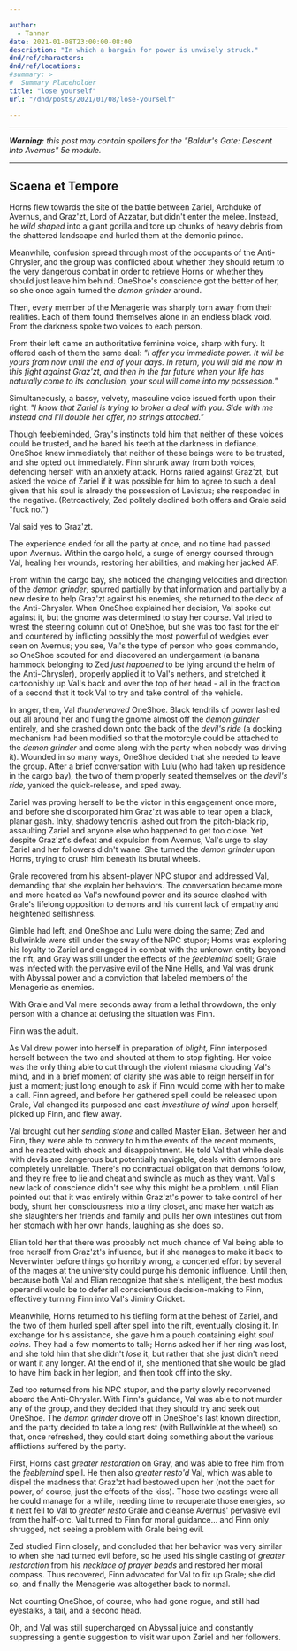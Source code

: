 ```yaml
---

author:
  - Tanner
date: 2021-01-08T23:00:00-08:00
description: "In which a bargain for power is unwisely struck."
dnd/ref/characters:
dnd/ref/locations:
#summary: >
#  Summary Placeholder
title: "lose yourself"
url: "/dnd/posts/2021/01/08/lose-yourself"

---
```


---

_**Warning:** this post may contain spoilers for the "Baldur's Gate: Descent Into Avernus" 5e module._

---

## Scaena et Tempore

Horns flew towards the site of the battle between Zariel, Archduke of Avernus, and Graz'zt, Lord of Azzatar, but didn't enter the melee. Instead, he _wild shaped_ into a giant gorilla and tore up chunks of heavy debris from the shattered landscape and hurled them at the demonic prince.

Meanwhile, confusion spread through most of the occupants of the Anti-Chrysler, and the group was conflicted about whether they should return to the very dangerous combat in order to retrieve Horns or whether they should just leave him behind. OneShoe's conscience got the better of her, so she once again turned the _demon grinder_ around.

Then, every member of the Menagerie was sharply torn away from their realities. Each of them found themselves alone in an endless black void. From the darkness spoke two voices to each person.

From their left came an authoritative feminine voice, sharp with fury. It offered each of them the same deal: _"I offer you immediate power. It will be yours from now until the end of your days. In return, you will aid me now in this fight against Graz'zt, and then in the far future when your life has naturally come to its conclusion, your soul will come into my possession."_

Simultaneously, a bassy, velvety, masculine voice issued forth upon their right: _"I know that Zariel is trying to broker a deal with you. Side with me instead and I'll double her offer, no strings attached."_

Though feebleminded, Gray's instincts told him that neither of these voices could be trusted, and he bared his teeth at the darkness in defiance. OneShoe knew immediately that neither of these beings were to be trusted, and she opted out immediately. Finn shrunk away from both voices, defending herself with an anxiety attack. Horns railed against Graz'zt, but asked the voice of Zariel if it was possible for him to agree to such a deal given that his soul is already the possession of Levistus; she responded in the negative. (Retroactively, Zed politely declined both offers and Grale said "fuck no.")

Val said yes to Graz'zt.

The experience ended for all the party at once, and no time had passed upon Avernus. Within the cargo hold, a surge of energy coursed through Val, healing her wounds, restoring her abilities, and making her jacked AF.

From within the cargo bay, she noticed the changing velocities and direction of the _demon grinder;_ spurred partially by that information and partially by a new desire to help Graz'zt against his enemies, she returned to the deck of the Anti-Chrysler. When OneShoe explained her decision, Val spoke out against it, but the gnome was determined to stay her course. Val tried to wrest the steering column out of OneShoe, but she was too fast for the elf and countered by inflicting possibly the most powerful of wedgies ever seen on Avernus; you see, Val's the type of person who goes commando, so OneShoe scouted for and discovered an undergarment (a banana hammock belonging to Zed _just happened_ to be lying around the helm of the Anti-Chrysler), properly applied it to Val's nethers, and stretched it cartoonishly up Val's back and over the top of her head - all in the fraction of a second that it took Val to try and take control of the vehicle.

In anger, then, Val _thunderwaved_ OneShoe. Black tendrils of power lashed out all around her and flung the gnome almost off the _demon grinder_ entirely, and she crashed down onto the back of the _devil's ride_ (a docking mechanism had been modified so that the motorcyle could be attached to the _demon grinder_ and come along with the party when nobody was driving it). Wounded in so many ways, OneShoe decided that she needed to leave the group. After a brief conversation with Lulu (who had taken up residence in the cargo bay), the two of them properly seated themselves on the _devil's ride,_ yanked the quick-release, and sped away.

Zariel was proving herself to be the victor in this engagement once more, and before she discorporated him Graz'zt was able to tear open a black, planar gash. Inky, shadowy tendrils lashed out from the pitch-black rip, assaulting Zariel and anyone else who happened to get too close. Yet despite Graz'zt's defeat and expulsion from Avernus, Val's urge to slay Zariel and her followers didn't wane. She turned the _demon grinder_ upon Horns, trying to crush him beneath its brutal wheels.

Grale recovered from his absent-player NPC stupor and addressed Val, demanding that she explain her behaviors. The conversation became more and more heated as Val's newfound power and its source clashed with Grale's lifelong opposition to demons and his current lack of empathy and heightened selfishness.

Gimble had left, and OneShoe and Lulu were doing the same; Zed and Bullwinkle were still under the sway of the NPC stupor; Horns was exploring his loyalty to Zariel and engaged in combat with the unknown entity beyond the rift, and Gray was still under the effects of the _feeblemind_ spell; Grale was infected with the pervasive evil of the Nine Hells, and Val was drunk with Abyssal power and a conviction that labeled members of the Menagerie as enemies.

With Grale and Val mere seconds away from a lethal throwdown, the only person with a chance at defusing the situation was Finn.

Finn was the adult.

As Val drew power into herself in preparation of _blight,_ Finn interposed herself between the two and shouted at them to stop fighting. Her voice was the only thing able to cut through the violent miasma clouding Val's mind, and in a brief moment of clarity she was able to reign herself in for just a moment; just long enough to ask if Finn would come with her to make a call. Finn agreed, and before her gathered spell could be released upon Grale, Val changed its purposed and cast _investiture of wind_ upon herself, picked up Finn, and flew away.

Val brought out her _sending stone_ and called Master Elian. Between her and Finn, they were able to convery to him the events of the recent moments, and he reacted with shock and disappointment. He told Val that while deals with devils are dangerous but potentially navigable, deals with demons are completely unreliable. There's no contractual obligation that demons follow, and they're free to lie and cheat and swindle as much as they want. Val's new lack of conscience didn't see why this might be a problem, until Elian pointed out that it was entirely within Graz'zt's power to take control of her body, shunt her consciousness into a tiny closet, and make her watch as she slaughters her friends and family and pulls her own intestines out from her stomach with her own hands, laughing as she does so.

Elian told her that there was probably not much chance of Val being able to free herself from Graz'zt's influence, but if she manages to make it back to Neverwinter before things go horribly wrong, a concerted effort by several of the mages at the university could purge his demonic influence. Until then, because both Val and Elian recognize that she's intelligent, the best modus operandi would be to defer all conscientious decision-making to Finn, effectively turning Finn into Val's Jiminy Cricket.

Meanwhile, Horns returned to his tiefling form at the behest of Zariel, and the two of them hurled spell after spell into the rift, eventually closing it. In exchange for his assistance, she gave him a pouch containing eight _soul coins._ They had a few moments to talk; Horns asked her if her ring was lost, and she told him that she didn't _lose_ it, but rather that she just didn't need or want it any longer. At the end of it, she mentioned that she would be glad to have him back in her legion, and then took off into the sky.

Zed too returned from his NPC stupor, and the party slowly reconvened aboard the Anti-Chrysler. With Finn's guidance, Val was able to not murder any of the group, and they decided that they should try and seek out OneShoe. The _demon grinder_ drove off in OneShoe's last known direction, and the party decided to take a long rest (with Bullwinkle at the wheel) so that, once refreshed, they could start doing something about the various afflictions suffered by the party.

First, Horns cast _greater restoration_ on Gray, and was able to free him from the _feeblemind_ spell. He then also _greater resto'd_ Val, which was able to dispel the madness that Graz'zt had bestowed upon her (not the pact for power, of course, just the effects of the kiss). Those two castings were all he could manage for a while, needing time to recuperate those energies, so it next fell to Val to _greater resto_ Grale and cleanse Avernus' pervasive evil from the half-orc. Val turned to Finn for moral guidance... and Finn only shrugged, not seeing a problem with Grale being evil.

Zed studied Finn closely, and concluded that her behavior was very similar to when she had turned evil before, so he used his single casting of _greater restoration_ from his _necklace of prayer beads_ and restored her moral compass. Thus recovered, Finn advocated for Val to fix up Grale; she did so, and finally the Menagerie was altogether back to normal.

Not counting OneShoe, of course, who had gone rogue, and still had eyestalks, a tail, and a second head.

Oh, and Val was still supercharged on Abyssal juice and constantly suppressing a gentle suggestion to visit war upon Zariel and her followers.

